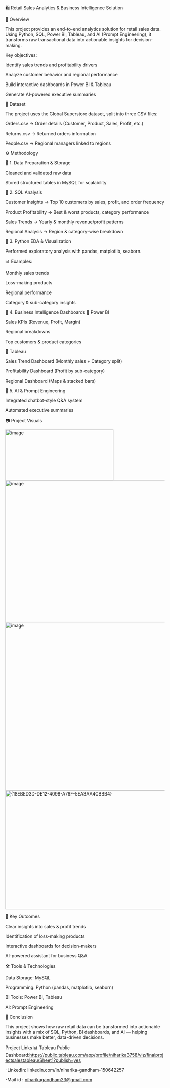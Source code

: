 🛍️ Retail Sales Analytics & Business Intelligence Solution

📌 Overview

This project provides an end-to-end analytics solution for retail sales data. Using Python, SQL, Power BI, Tableau, and AI (Prompt Engineering), it transforms raw transactional data into actionable insights for decision-making.

Key objectives:

Identify sales trends and profitability drivers

Analyze customer behavior and regional performance

Build interactive dashboards in Power BI & Tableau

Generate AI-powered executive summaries

📂 Dataset

The project uses the Global Superstore dataset, split into three CSV files:

Orders.csv → Order details (Customer, Product, Sales, Profit, etc.)

Returns.csv → Returned orders information

People.csv → Regional managers linked to regions

⚙️ Methodology

🔹 1. Data Preparation & Storage

Cleaned and validated raw data

Stored structured tables in MySQL for scalability

🔹 2. SQL Analysis

Customer Insights → Top 10 customers by sales, profit, and order frequency

Product Profitability → Best & worst products, category performance

Sales Trends → Yearly & monthly revenue/profit patterns

Regional Analysis → Region & category-wise breakdown


🔹 3. Python EDA & Visualization

Performed exploratory analysis with pandas, matplotlib, seaborn.

📊 Examples:

Monthly sales trends

Loss-making products

Regional performance

Category & sub-category insights

🔹 4. Business Intelligence Dashboards
📌 Power BI

Sales KPIs (Revenue, Profit, Margin)

Regional breakdowns

Top customers & product categories

📌 Tableau

Sales Trend Dashboard (Monthly sales + Category split)

Profitability Dashboard (Profit by sub-category)

Regional Dashboard (Maps & stacked bars)

🔹 5. AI & Prompt Engineering

Integrated chatbot-style Q&A system

Automated executive summaries

📷 Project Visuals

<img width="342" height="161" alt="image" src="https://github.com/user-attachments/assets/0bc96b87-9277-459b-a233-8ebd96d29607" />
<img width="921" height="449" alt="image" src="https://github.com/user-attachments/assets/f4c79b96-3f4d-4dc3-934b-62d0247b9e7c" />
<img width="940" height="532" alt="image" src="https://github.com/user-attachments/assets/a407fff3-f8f2-48b9-aec7-c55b5aa993c5" />
<img width="525" height="376" alt="{18EBED3D-DE12-4098-A76F-5EA3AA4CBBB4}" src="https://github.com/user-attachments/assets/380efdca-03ca-46e5-8bdd-bb185f265627" />


🎯 Key Outcomes

Clear insights into sales & profit trends

Identification of loss-making products

Interactive dashboards for decision-makers

AI-powered assistant for business Q&A

🛠️ Tools & Technologies

Data Storage: MySQL

Programming: Python (pandas, matplotlib, seaborn)

BI Tools: Power BI, Tableau

AI: Prompt Engineering

📌 Conclusion

This project shows how raw retail data can be transformed into actionable insights with a mix of SQL, Python, BI dashboards, and AI — helping businesses make better, data-driven decisions.

Project Links
📊 Tableau Public Dashboard:https://public.tableau.com/app/profile/niharika3758/viz/finalprojectsalestableau/Sheet1?publish=yes

-LinkedIn: linkedin.com/in/niharika-gandham-150642257

-Mail id : niharikagandham23@gmail.com
